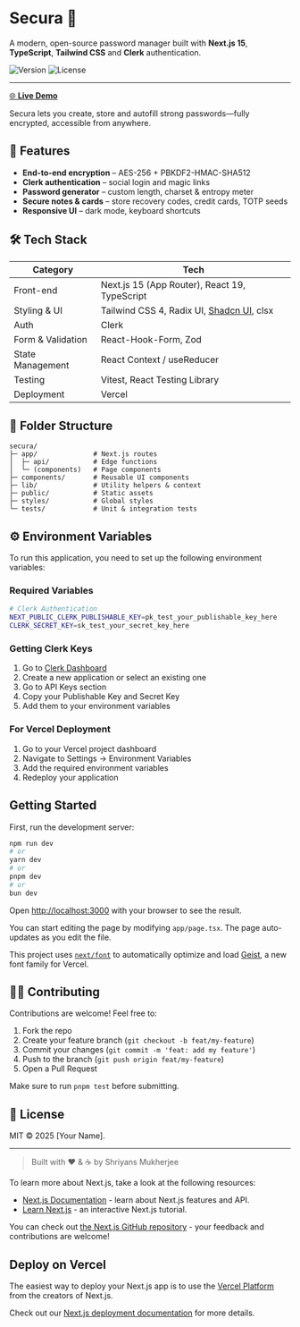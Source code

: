 # Secura 🔐
A modern, open-source password manager built with **Next.js 15**, **TypeScript**, **Tailwind CSS** and **Clerk** authentication.

![Version](https://img.shields.io/badge/version-0.1.0-blue?style=flat-square)
![License](https://img.shields.io/badge/license-MIT-green?style=flat-square)

---

[🌐 **Live Demo**](https://secura-ten.vercel.app/)

Secura lets you create, store and autofill strong passwords—fully encrypted, accessible from anywhere.

## 🚀 Features

* **End-to-end encryption** – AES-256 + PBKDF2-HMAC-SHA512
* **Clerk authentication** – social login and magic links
* **Password generator** – custom length, charset & entropy meter
* **Secure notes & cards** – store recovery codes, credit cards, TOTP seeds
* **Responsive UI** – dark mode, keyboard shortcuts

## 🛠️ Tech Stack

| Category | Tech |
| -------- | ---- |
| Front-end | Next.js 15 (App Router), React 19, TypeScript |
| Styling & UI | Tailwind CSS 4, Radix UI, [Shadcn UI](https://ui.shadcn.com/), clsx |
| Auth | Clerk |
| Form & Validation | React-Hook-Form, Zod |
| State Management | React Context / useReducer |
| Testing | Vitest, React Testing Library |
| Deployment | Vercel |

## 📂 Folder Structure

```text
secura/
├─ app/              # Next.js routes
│  ├─ api/           # Edge functions
│  └─ (components)   # Page components
├─ components/       # Reusable UI components
├─ lib/              # Utility helpers & context
├─ public/           # Static assets
├─ styles/           # Global styles
└─ tests/            # Unit & integration tests
```

## ⚙️ Environment Variables

To run this application, you need to set up the following environment variables:

### Required Variables

```bash
# Clerk Authentication
NEXT_PUBLIC_CLERK_PUBLISHABLE_KEY=pk_test_your_publishable_key_here
CLERK_SECRET_KEY=sk_test_your_secret_key_here
```

### Getting Clerk Keys

1. Go to [Clerk Dashboard](https://dashboard.clerk.com/)
2. Create a new application or select an existing one
3. Go to API Keys section
4. Copy your Publishable Key and Secret Key
5. Add them to your environment variables

### For Vercel Deployment

1. Go to your Vercel project dashboard
2. Navigate to Settings → Environment Variables
3. Add the required environment variables
4. Redeploy your application

## Getting Started

First, run the development server:

```bash
npm run dev
# or
yarn dev
# or
pnpm dev
# or
bun dev
```

Open [http://localhost:3000](http://localhost:3000) with your browser to see the result.

You can start editing the page by modifying `app/page.tsx`. The page auto-updates as you edit the file.

This project uses [`next/font`](https://nextjs.org/docs/app/building-your-application/optimizing/fonts) to automatically optimize and load [Geist](https://vercel.com/font), a new font family for Vercel.

## 🧑‍💻 Contributing

Contributions are welcome! Feel free to:

1. Fork the repo
2. Create your feature branch (`git checkout -b feat/my-feature`)
3. Commit your changes (`git commit -m 'feat: add my feature'`)
4. Push to the branch (`git push origin feat/my-feature`)
5. Open a Pull Request

Make sure to run `pnpm test` before submitting.

## 📜 License

MIT © 2025 [Your Name].

---

> Built with ❤️ & ☕ by Shriyans Mukherjee


To learn more about Next.js, take a look at the following resources:

- [Next.js Documentation](https://nextjs.org/docs) - learn about Next.js features and API.
- [Learn Next.js](https://nextjs.org/learn) - an interactive Next.js tutorial.

You can check out [the Next.js GitHub repository](https://github.com/vercel/next.js) - your feedback and contributions are welcome!

## Deploy on Vercel

The easiest way to deploy your Next.js app is to use the [Vercel Platform](https://vercel.com/new?utm_medium=default-template&filter=next.js&utm_source=create-next-app&utm_campaign=create-next-app-readme) from the creators of Next.js.

Check out our [Next.js deployment documentation](https://nextjs.org/docs/app/building-your-application/deploying) for more details.
